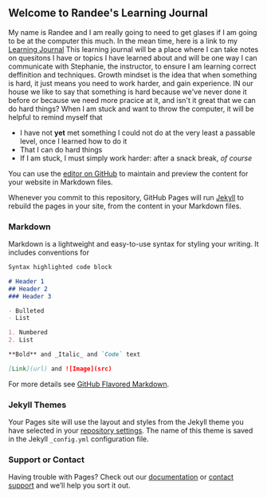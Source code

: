 ## Welcome to Randee's Learning Journal 

My name is Randee and I am really going to need to get glases if I am going to be at the computer this much. In the mean time, here is a link to my [Learning Journal](https://randeeorion.github.io/Learning-Journal/)
This learning journal will be a place where I can take notes on quesitons I have or topics I have learned about and will be one way I can communicate with Stephanie, the instructor, to ensure I am learning correct deffinition and techniques.
Growth mindset is the idea that when something is hard, it just means you need to work harder, and gain experience. IN our house we like to say that something is hard because we've never done it before or because we need more pracice at it, and isn't it great that we can do hard things? 
When I am stuck and want to throw the computer, it will be helpful to remind myself that 
- I have not **yet** met something I could not do at the very least a passable level, once I learned how to do it 
- That I can do hard things 
- If I am stuck, I must simply work harder: after a snack break, _of course_


You can use the [editor on GitHub](https://github.com/RandeeOrion/Learning-Journal/edit/master/README.md) to maintain and preview the content for your website in Markdown files.

Whenever you commit to this repository, GitHub Pages will run [Jekyll](https://jekyllrb.com/) to rebuild the pages in your site, from the content in your Markdown files.

### Markdown

Markdown is a lightweight and easy-to-use syntax for styling your writing. It includes conventions for

```markdown
Syntax highlighted code block

# Header 1
## Header 2
### Header 3

- Bulleted
- List

1. Numbered
2. List

**Bold** and _Italic_ and `Code` text

[Link](url) and ![Image](src)
```

For more details see [GitHub Flavored Markdown](https://guides.github.com/features/mastering-markdown/).

### Jekyll Themes

Your Pages site will use the layout and styles from the Jekyll theme you have selected in your [repository settings](https://github.com/RandeeOrion/Learning-Journal/settings). The name of this theme is saved in the Jekyll `_config.yml` configuration file.

### Support or Contact

Having trouble with Pages? Check out our [documentation](https://help.github.com/categories/github-pages-basics/) or [contact support](https://github.com/contact) and we’ll help you sort it out.
